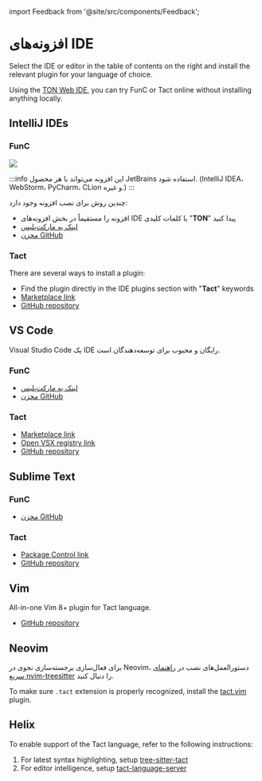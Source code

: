import Feedback from '@site/src/components/Feedback';

# افزونه‌های IDE

Select the IDE or editor in the table of contents on the right and install the relevant plugin for your language of choice.

Using the [TON Web IDE](https://ide.ton.org/), you can try FunC or Tact online without installing anything locally.

## IntelliJ IDEs

### FunC

![](/img/docs/ton-jetbrains-plugin.png)

:::info
این افزونه می‌تواند با هر محصول JetBrains استفاده شود.
(IntelliJ IDEA، WebStorm، PyCharm، CLion و غیره.)
:::

چندین روش برای نصب افزونه وجود دارد:

- افزونه را مستقیماً در بخش افزونه‌های IDE با کلمات کلیدی "**TON**" پیدا کنید
- [لینک به مارکت‌پلیس](https://plugins.jetbrains.com/plugin/23382-ton)
- [مخزن GitHub](https://github.com/ton-blockchain/intellij-ton)

### Tact

There are several ways to install a plugin:

- Find the plugin directly in the IDE plugins section with "**Tact**" keywords
- [Marketplace link](https://plugins.jetbrains.com/plugin/27290-tact)
- [GitHub repository](https://github.com/tact-lang/intelli-tact)

## VS Code

Visual Studio Code یک IDE رایگان و محبوب برای توسعه‌دهندگان است.

### FunC

- [لینک به مارکت‌پلیس](https://marketplace.visualstudio.com/items?itemName=tonwhales.func-vscode)
- [مخزن GitHub](https://github.com/ton-foundation/vscode-func)

### Tact

- [Marketplace link](https://marketplace.visualstudio.com/items?itemName=tonstudio.vscode-tact)
- [Open VSX registry link](https://open-vsx.org/extension/tonstudio/vscode-tact)
- [GitHub repository](https://github.com/tact-lang/tact-language-server)

## Sublime Text

### FunC

- [مخزن GitHub](https://github.com/savva425/func_plugin_sublimetext3)

### Tact

- [Package Control link](https://packagecontrol.io/packages/Tact)
- [GitHub repository](https://github.com/tact-lang/tact-sublime)

## Vim

All-in-one Vim 8+ plugin for Tact language.

- [GitHub repository](https://github.com/tact-lang/tact.vim)

## Neovim

برای فعال‌سازی برجسته‌سازی نحوی در Neovim، دستورالعمل‌های نصب در [راهنمای سریع nvim-treesitter](https://github.com/nvim-treesitter/nvim-treesitter#quickstart) را دنبال کنید.

To make sure `.tact` extension is properly recognized, install the [tact.vim](https://github.com/tact-lang/tact.vim) plugin.

## Helix

To enable support of the Tact language, refer to the following instructions:

1. For latest syntax highlighting, setup [tree-sitter-tact](https://github.com/tact-lang/tree-sitter-tact#helix)
2. For editor intelligence, setup [tact-language-server](https://github.com/tact-lang/tact-language-server#other-editors)

<Feedback />

